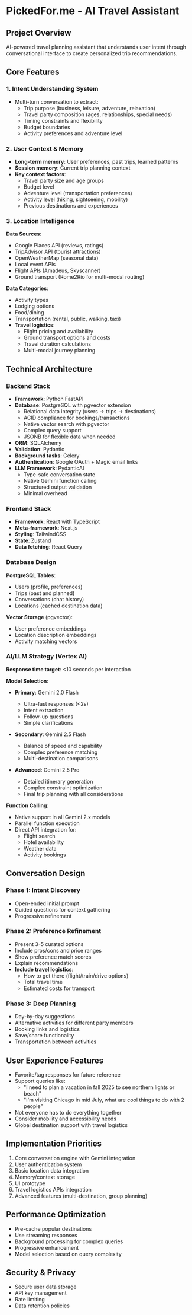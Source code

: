 # PickedFor.me - AI Travel Assistant

## Project Overview
AI-powered travel planning assistant that understands user intent through conversational interface to create personalized trip recommendations.

## Core Features

### 1. Intent Understanding System
- Multi-turn conversation to extract:
  - Trip purpose (business, leisure, adventure, relaxation)
  - Travel party composition (ages, relationships, special needs)
  - Timing constraints and flexibility
  - Budget boundaries
  - Activity preferences and adventure level

### 2. User Context & Memory
- **Long-term memory**: User preferences, past trips, learned patterns
- **Session memory**: Current trip planning context
- **Key context factors**:
  - Travel party size and age groups
  - Budget level
  - Adventure level (transportation preferences)
  - Activity level (hiking, sightseeing, mobility)
  - Previous destinations and experiences

### 3. Location Intelligence
**Data Sources**:
- Google Places API (reviews, ratings)
- TripAdvisor API (tourist attractions)
- OpenWeatherMap (seasonal data)
- Local event APIs
- Flight APIs (Amadeus, Skyscanner)
- Ground transport (Rome2Rio for multi-modal routing)

**Data Categories**:
- Activity types
- Lodging options
- Food/dining
- Transportation (rental, public, walking, taxi)
- **Travel logistics**:
  - Flight pricing and availability
  - Ground transport options and costs
  - Travel duration calculations
  - Multi-modal journey planning

## Technical Architecture

### Backend Stack
- **Framework**: Python FastAPI
- **Database**: PostgreSQL with pgvector extension
  - Relational data integrity (users → trips → destinations)
  - ACID compliance for bookings/transactions
  - Native vector search with pgvector
  - Complex query support
  - JSONB for flexible data when needed
- **ORM**: SQLAlchemy
- **Validation**: Pydantic
- **Background tasks**: Celery
- **Authentication**: Google OAuth + Magic email links
- **LLM Framework**: PydanticAI
  - Type-safe conversation state
  - Native Gemini function calling
  - Structured output validation
  - Minimal overhead

### Frontend Stack
- **Framework**: React with TypeScript
- **Meta-framework**: Next.js
- **Styling**: TailwindCSS
- **State**: Zustand
- **Data fetching**: React Query

### Database Design
**PostgreSQL Tables**:
- Users (profile, preferences)
- Trips (past and planned)
- Conversations (chat history)
- Locations (cached destination data)

**Vector Storage** (pgvector):
- User preference embeddings
- Location description embeddings
- Activity matching vectors

### AI/LLM Strategy (Vertex AI)
**Response time target**: <10 seconds per interaction

**Model Selection**:
- **Primary**: Gemini 2.0 Flash
  - Ultra-fast responses (<2s)
  - Intent extraction
  - Follow-up questions
  - Simple clarifications
  
- **Secondary**: Gemini 2.5 Flash
  - Balance of speed and capability
  - Complex preference matching
  - Multi-destination comparisons
  
- **Advanced**: Gemini 2.5 Pro
  - Detailed itinerary generation
  - Complex constraint optimization
  - Final trip planning with all considerations

**Function Calling**:
- Native support in all Gemini 2.x models
- Parallel function execution
- Direct API integration for:
  - Flight search
  - Hotel availability
  - Weather data
  - Activity bookings

## Conversation Design

### Phase 1: Intent Discovery
- Open-ended initial prompt
- Guided questions for context gathering
- Progressive refinement

### Phase 2: Preference Refinement
- Present 3-5 curated options
- Include pros/cons and price ranges
- Show preference match scores
- Explain recommendations
- **Include travel logistics**:
  - How to get there (flight/train/drive options)
  - Total travel time
  - Estimated costs for transport

### Phase 3: Deep Planning
- Day-by-day suggestions
- Alternative activities for different party members
- Booking links and logistics
- Save/share functionality
- Transportation between activities

## User Experience Features
- Favorite/tag responses for future reference
- Support queries like:
  - "I need to plan a vacation in fall 2025 to see northern lights or beach"
  - "I'm visiting Chicago in mid July, what are cool things to do with 2 people"
- Not everyone has to do everything together
- Consider mobility and accessibility needs
- Global destination support with travel logistics

## Implementation Priorities
1. Core conversation engine with Gemini integration
2. User authentication system
3. Basic location data integration
4. Memory/context storage
5. UI prototype
6. Travel logistics APIs integration
7. Advanced features (multi-destination, group planning)

## Performance Optimization
- Pre-cache popular destinations
- Use streaming responses
- Background processing for complex queries
- Progressive enhancement
- Model selection based on query complexity

## Security & Privacy
- Secure user data storage
- API key management
- Rate limiting
- Data retention policies